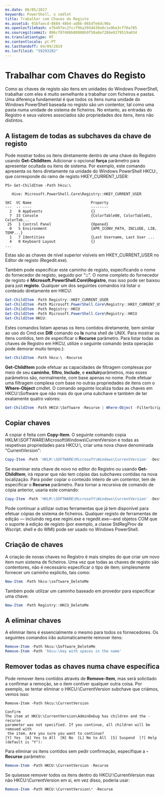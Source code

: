 ```yaml
---
ms.date: 06/05/2017
keywords: PowerShell, o cmdlet
title: Trabalhar com Chaves do Registo
ms.assetid: 91bfaecd-8684-48b4-ad86-065dfe6dc90a
ms.openlocfilehash: e7b497ec2fccf9ba3934439a9c1e9be3cf70a705
ms.sourcegitcommit: 806cf87488b80800b9f50a8af286e8379519a034
ms.translationtype: MT
ms.contentlocale: pt-PT
ms.lasthandoff: 04/09/2019
ms.locfileid: "59293202"
---
```

# <a name="working-with-registry-keys"></a>Trabalhar com Chaves do Registo

Como as chaves de registo são itens em unidades do Windows PowerShell, trabalhar com eles é muito semelhante a trabalhar com ficheiros e pastas. Uma diferença fundamental é que todos os itens numa unidade do Windows PowerShell baseada no registo são um contentor, tal como uma pasta numa unidade de sistema de ficheiros. No entanto, as entradas do Registro e seus valores associados são propriedades dos itens, itens não distintos.

## <a name="listing-all-subkeys-of-a-registry-key"></a>A listagem de todas as subchaves da chave de registo

Pode mostrar todos os itens diretamente dentro de uma chave do Registro usando **Get-ChildItem**. Adicionar o opcional **força** parâmetro para apresentar ocultada ou itens de sistema. Por exemplo, este comando apresenta os itens diretamente na unidade do Windows PowerShell HKCU:, que corresponde do ramo de registo HKEY_CURRENT_USER:

```
PS> Get-ChildItem -Path hkcu:\

   Hive: Microsoft.PowerShell.Core\Registry::HKEY_CURRENT_USER

SKC  VC Name                           Property
---  -- ----                           --------
  2   0 AppEvents                      {}
  7  33 Console                        {ColorTable00, ColorTable01, ColorTab...
 25   1 Control Panel                  {Opened}
  0   5 Environment                    {APR_ICONV_PATH, INCLUDE, LIB, TEMP...}
  1   7 Identities                     {Last Username, Last User ...
  4   0 Keyboard Layout                {}
...
```

Estas são as chaves de nível superior visíveis em HKEY_CURRENT_USER no Editor de registo (Regedit.exe).

Também pode especificar este caminho de registo, especificando o nome do fornecedor de registo, seguido por "**::**". O nome completo do fornecedor de registo é **Microsoft.PowerShell.Core\\Registro**, mas isso pode ser baixou para just **registo**. Qualquer um dos seguintes comandos irá listar o conteúdo diretamente em HKCU:

```powershell
Get-ChildItem -Path Registry::HKEY_CURRENT_USER
Get-ChildItem -Path Microsoft.PowerShell.Core\Registry::HKEY_CURRENT_USER
Get-ChildItem -Path Registry::HKCU
Get-ChildItem -Path Microsoft.PowerShell.Core\Registry::HKCU
Get-ChildItem HKCU:
```

Estes comandos listam apenas os itens contidos diretamente, bem similar ao uso do Cmd.exe **DIR** comando ou **ls** numa shell de UNIX. Para mostrar os itens contidos, tem de especificar o **Recurse** parâmetro. Para listar todas as chaves de Registro em HKCU, utilize o seguinte comando (esta operação pode demorar muito tempo.):

```powershell
Get-ChildItem -Path hkcu:\ -Recurse
```

**Get-ChildItem** pode efetuar as capacidades de filtragem complexas por meio de seu **caminho**, **filtro**, **Include**, e **excluir**parâmetros, mas esses parâmetros são, normalmente, com base apenas no nome. Pode efetuar uma filtragem complexa com base no outras propriedades de itens com o **Where-Object** cmdlet. O comando seguinte localiza todas as chaves em HKCU:\\Software que não mais do que uma subchave e também de ter exatamente quatro valores:

```powershell
Get-ChildItem -Path HKCU:\Software -Recurse | Where-Object -FilterScript {($_.SubKeyCount -le 1) -and ($_.ValueCount -eq 4) }
```

## <a name="copying-keys"></a>Copiar chaves

A copiar é feita com **Copy-Item**. O seguinte comando copia HKLM:\\SOFTWARE\\Microsoft\\Windows\\CurrentVersion e todas as respetivas propriedades para HKCU:\\, criar uma nova chave denominada "CurrentVersion":

```powershell
Copy-Item -Path 'HKLM:\SOFTWARE\Microsoft\Windows\CurrentVersion' -Destination hkcu:
```

Se examinar esta chave de novo no editor do Registro ou usando **Get-ChildItem**, irá reparar que não tem cópias das subchaves contidas na nova localização. Para poder copiar o conteúdo inteiro de um contentor, tem de especificar o **Recurse** parâmetro. Para tornar a recursiva de comando de cópia anterior, usaria este comando:

```powershell
Copy-Item -Path 'HKLM:\SOFTWARE\Microsoft\Windows\CurrentVersion' -Destination hkcu: -Recurse
```

Pode continuar a utilizar outras ferramentas que já tem disponível para efetuar cópias de sistema de ficheiros. Qualquer registo de ferramentas de edição — incluindo reg.exe regini.exe e regedit.exe—and objetos COM que o suporte à edição de registo (por exemplo, a classe StdRegProv de Wscript. shell e do WMI) pode ser usado no Windows PowerShell.

## <a name="creating-keys"></a>Criação de chaves

A criação de novas chaves no Registro é mais simples do que criar um novo item num sistema de ficheiros. Uma vez que todas as chaves de registo são contentores, não é necessário especificar o tipo de item; simplesmente fornecer um caminho explícito, tais como:

```powershell
New-Item -Path hkcu:\software_DeleteMe
```

Também pode utilizar um caminho baseado em provedor para especificar uma chave:

```powershell
New-Item -Path Registry::HKCU_DeleteMe
```

## <a name="deleting-keys"></a>A eliminar chaves

A eliminar itens é essencialmente o mesmo para todos os fornecedores. Os seguintes comandos irão automaticamente remover itens:

```powershell
Remove-Item -Path hkcu:\Software_DeleteMe
Remove-Item -Path 'hkcu:\key with spaces in the name'
```

## <a name="removing-all-keys-under-a-specific-key"></a>Remover todas as chaves numa chave específica

Pode remover itens contidos através de **Remove-Item**, mas será solicitado a confirmar a remoção, se o item contiver qualquer outra coisa. Por exemplo, se tentar eliminar o HKCU:\\CurrentVersion subchave que criámos, vemos isso:

```
Remove-Item -Path hkcu:\CurrentVersion

Confirm
The item at HKCU:\CurrentVersion\AdminDebug has children and the -recurse
parameter was not specified. If you continue, all children will be removed with
 the item. Are you sure you want to continue?
[Y] Yes  [A] Yes to All  [N] No  [L] No to All  [S] Suspend  [?] Help
(default is "Y"):
```

Para eliminar os itens contidos sem pedir confirmação, especifique a **-Recurse** parâmetro:

```powershell
Remove-Item -Path HKCU:\CurrentVersion -Recurse
```

Se quisesse remover todos os itens dentro do HKCU:\\CurrentVersion mas não HKCU:\\CurrentVersion em si, em vez disso, poderia usar:

```powershell
Remove-Item -Path HKCU:\CurrentVersion\* -Recurse
```